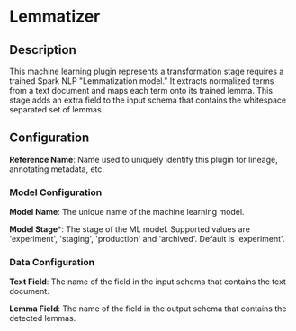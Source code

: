 
# Lemmatizer

## Description
This machine learning plugin represents a transformation stage requires a trained Spark NLP "Lemmatization model."
It extracts normalized terms from a text document and maps each term onto its trained lemma. This stage adds an 
extra field to the input schema that contains the whitespace separated set of lemmas.

## Configuration
**Reference Name**: Name used to uniquely identify this plugin for lineage, annotating metadata, etc.

### Model Configuration
**Model Name**: The unique name of the machine learning model.

**Model Stage***: The stage of the ML model. Supported values are 'experiment', 'staging', 'production'
and 'archived'. Default is 'experiment'.

### Data Configuration
**Text Field**: The name of the field in the input schema that contains the text document.

**Lemma Field**: The name of the field in the output schema that contains the detected lemmas.
